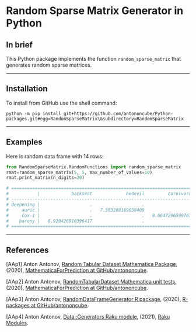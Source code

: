 # Random Sparse Matrix Generator in Python

## In brief

This Python package implements the function `random_sparse_matrix` that generates random sparse matrices.

------

## Installation 

To install from GitHub use the shell command:

```shell
python -m pip install git+https://github.com/antononcube/Python-packages.git#egg=RandomSparseMatrix\&subdirectory=RandomSparseMatrix
```

------

## Examples

Here is random data frame with 14 rows:

```python
from RandomSparseMatrix.RandomFunctions import random_sparse_matrix
rmat=random_sparse_matrix(5, 5, max_number_of_values=10)
rmat.print_matrix(n_digits=20)

# ===========================================================================================
#           |            backseat             bedevil         carnivorous            upturned
# -------------------------------------------------------------------------------------------
# deepening |                   .                   .                   .   11.83055318326952
#     auric |                   .   7.563280169058409                   .  10.837344529418854
#     Cox-1 |                   .                   .   8.064729659976713  10.239783727049803
#    barony |   8.920426910396417                   .                   .                   .
# ===========================================================================================
```

------

## References

[AAp1] Anton Antonov,
[Random Tabular Dataset Mathematica Package](https://github.com/antononcube/MathematicaForPrediction/blob/master/Misc/RandomTabularDataset.m),
(2020),
[MathematicaForPrediction at GitHub/antononcube](https://github.com/antononcube/MathematicaForPrediction).

[AAp2] Anton Antonov,
[RandomTabularDataset Mathematica unit tests](https://github.com/antononcube/MathematicaForPrediction/blob/master/UnitTests/RandomTabularDataset-Unit-Tests.wlt),
(2020),
[MathematicaForPrediction at GitHub/antononcube](https://github.com/antononcube/MathematicaForPrediction).

[AAp3] Anton Antonov,
[RandomDataFrameGenerator R package](https://github.com/antononcube/R-packages/tree/master/RandomDataFrameGenerator),
(2020),
[R-packages at GitHub/antononcube](https://github.com/antononcube/R-packages/).

[AAp4] Anton Antonov,
[Data::Generators Raku module](https://modules.raku.org/dist/Data::Generator),
(2021),
[Raku Modules](https://modules.raku.org).